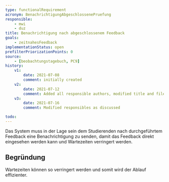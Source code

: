```yaml
---
type: functionalRequirement
acronym: BenachrichtigungAbgeschlossenePruefung
responsible:
    - mwi
    - duz
title: Benachrichtigung nach abgeschlossenem Feedback
goals:
    - zeitnahesFeedback
implementationStatus: open
prefilterPriorizationPoints: 0
source:
    - [beobachtungstagebuch, PC9]
history:
    v1:
        date: 2021-07-08
        comment: initially created
    v2:
        date: 2021-07-12
        comment: Added all responsible authors, modified title and filename (regarding todo) and added reason
    v3:
        date: 2021-07-16
        comment: Modified responsibles as discussed

todo:
---
```


Das System muss in der Lage sein dem Studierenden nach durchgeführtem Feedback eine Benachrichtigung zu senden, damit das Feedback direkt eingesehen werden kann und Wartezeiten verringert werden.

## Begründung
Wartezeiten können so verringert werden und somit wird der Ablauf effizienter.
